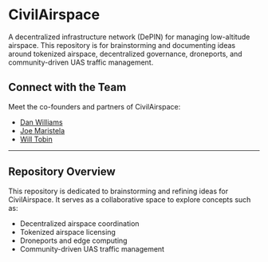 # CivilAirspace

A decentralized infrastructure network (DePIN) for managing low-altitude airspace. This repository is for brainstorming and documenting ideas around tokenized airspace, decentralized governance, droneports, and community-driven UAS traffic management.

## Connect with the Team

Meet the co-founders and partners of CivilAirspace:
- [Dan Williams](https://www.linkedin.com/in/dan-williams-96069/)
- [Joe Maristela](https://www.linkedin.com/in/rolodexter/)
- [Will Tobin](https://www.linkedin.com/in/will-tobin/)

---

## Repository Overview

This repository is dedicated to brainstorming and refining ideas for CivilAirspace. It serves as a collaborative space to explore concepts such as:
- Decentralized airspace coordination
- Tokenized airspace licensing
- Droneports and edge computing
- Community-driven UAS traffic management

